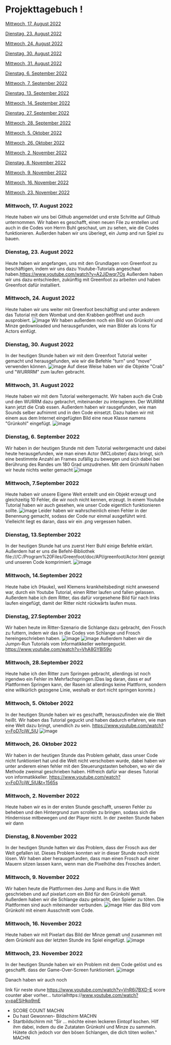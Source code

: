 # Projekttagebuch ! 











[Mittwoch, 17. August 2022](#1)

[Dienstag, 23. August 2022](#2)

[Mittwoch, 24. August 2022](#3)

[Dienstag, 30. August 2022](#4)

[Mittwoch, 31. August 2022](#5)

[Dienstag, 6. September 2022](#6)

[Mittwoch, 7. September 2022](#7)

[Dienstag, 13. September 2022](#8)

[Mittwoch, 14. September 2022](#9)

[Dienstag, 27. September 2022](#10)

[Mittwoch, 28. September 2022](#11)

[Mittwoch, 5. Oktober 2022](#12)

[Mittwoch, 26. Oktober 2022](#13)

[Mittwoch, 2. November 2022](#14)

[Dienstag, 8. November 2022](#15)

[Mittwoch, 9. November 2022](#16)

[Mittwoch, 16. November 2022](#17)

[Mittwoch, 23. November 2022](#18)


### <a name="1"></a>Mittwoch, 17. August 2022

Heute haben wir uns bei Github angemeldet und erste Schritte auf GIthub unternommen. Wir haben es geschafft, einen neuen File zu erstellen und auch in die Codes von Herrn Buhl geschaut, um zu sehen, wie die Codes funktionieren. Außerden haben wir uns überlegt, ein Jump and run Spiel zu bauen.

### <a name="2"></a>Dienstag, 23. August 2022
Heute haben wir angefangen, uns mit den Grundlagen von Greenfoot zu beschäftigen, indem wir uns dazu Youtube-Tutorials angeschaut haben.https://www.youtube.com/watch?v=A2JiDwqr7Os
Außerdem haben wir uns dazu entschieden, zukünftig mit Greenfoot zu arbeiten und haben Greenfoot dafür installiert.

### <a name="3"></a>Mittwoch, 24. August 2022
Heute haben wir uns weiter mit Greenfoot beschäftigt und unter anderem das Tutorial mit dem Wombat und den Krabben geöffnet und auch ausprobiert.
![image](https://user-images.githubusercontent.com/111414678/186354399-99ecf258-8ab4-4eaa-8e2f-e6f8a3f553ae.png)
Wir haben außerdem noch ein Bild von Grünkohl und Minze gedownloaded und herausgefunden, wie man Bilder als Icons für Actors einfügt.

### <a name="4"></a>Dienstag, 30. August 2022
In der heutigen Stunde haben wir mit dem Greenfoot Tutorial weiter gemacht und herausgefunden, wie wir die Befehle "turn" und "move" verwenden können.
![image](https://user-images.githubusercontent.com/111414678/187420290-b5cebf43-894e-4437-93a3-19d342f11e88.png)
Auf diese Weise haben wir die Objekte "Crab" und "WURRRM" zum laufen gebracht.

### <a name="5"></a>Mittwoch, 31. August 2022
Heute haben wir mit dem Tutorial weitergemacht.
Wir haben auch die Crab und den WURRM dazu gebrachrt, miteinander zu interagieren. Der WURRM kann jetzt die Crab essen.
Außerdem haben wir rausgefunden, wie man Sounds selber aufnimmt und in den Code einsetzt. 
Dazu haben wir mit einem aus dem Internet eingefügten Bild eine neue Klasse namens "Grünkohl" eingefügt.
![image](https://user-images.githubusercontent.com/111414678/187618040-337cdf5d-6666-43d5-991f-b7172a28c7ff.png)

### <a name="6"></a>Dienstag, 6. September 2022
Wir haben in der heutigen Stunde mit dem Tutorial weitergemacht und dabei heute herausgefunden, wie man einen Actor (MCLobster) dazu bringt, sich eine bestimmte Anzahl an Frames zufällig zu bewegen und sich dabei bei Berührung des Randes um 180 Grad umzudrehen. Mit dem Grünkohl haben wir heute nichts weiter gemacht
![image](https://user-images.githubusercontent.com/111414678/188618423-c1baa723-e49e-4c77-962c-6768e5800ceb.png)


### <a name="7"></a>Mittwoch, 7.September 2022
Heute haben wir unsere Eigene Welt erstellt und ein Objekt erzeugt und gleichzeitig 10 Fehler, die wir noch nicht kennen, erzeugt.
In einem Youtube Tutorial haben wir auch gesehen, wie unser Code eigentlich funktionieren sollte.
![image](https://user-images.githubusercontent.com/111414678/188813258-603e791b-ef6e-4537-848a-c4278944448d.png)
Leider haben wir wahrscheinlich einen Fehler in der Benennung gemacht, sodass der Code nur einmal ausgeführt wird.
Vielleicht liegt es daran, dass wir ein .png vergessen haben.

### <a name="8"></a>Dienstag, 13.September 2022
In der heutigen Stunde hat uns zuerst Herr Buhl einige Befehle erklärt. Außerdem hat er uns die Befehl-Bibliothek file:///C:/Program%20Files/Greenfoot/doc/API/greenfoot/Actor.html gezeigt und unseren Code komprimiert.
![image](https://user-images.githubusercontent.com/111414678/189882075-ea632c78-51b2-4b47-a48e-27228d532633.png)

### <a name="9"></a>Mittwoch, 14.September 2022
Heute habe ich (Hauke), weil Klemens krankheitsbedingt nicht anwesend war, durch ein Youtube Tutorial, einen Ritter laufen und fallen gelassen. Außerdem habe ich dem Ritter, das dafür vorgesehene Bild für nach links laufen eingefügt, damit der Ritter nicht rückwärts laufen muss. 

### <a name="10"></a>Dienstag, 27.September 2022
Wir haben heute im Ritter-Szenario die Schlange dazu gebracht, den Frosch zu futtern, indem wir das in die Codes von Schlange und Frosch hereingeschrieben haben.
![image](https://user-images.githubusercontent.com/111414678/192508070-28ad997c-37d7-4da1-a799-07bb12911938.png)
![image](https://user-images.githubusercontent.com/111414678/192508162-ce54dc14-f187-4676-84f4-9bbe630fb5aa.png)
Außerdem haben wir die Jumpn-Run Tutorials vom Informatikkeller weitergeguckt.
https://www.youtube.com/watch?v=VhA8GYBl59o

### <a name="11"></a>Mittwoch, 28.September 2022
Heute habe ich den Ritter zum Springen gebracht, allerdings ist noch irgendwo ein Fehler im Mehrfachspringen.(Das lag daran, dass er auf Plattformen Springen kann, der Rasen ist allerdings keine Plattform, sondern eine willkürlich gezogene Linie, weshalb er dort nicht springen konnte.)

### <a name="12"></a>Mittwoch, 5. Oktober 2022
In der heutigen Stunde haben wir es geschafft, herauszufinden wie die Welt heißt.
Wir haben das Tutorial geguckt und haben dadurch erfahren, wie man eine Welt dazu bringt, unendlich zu sein.
https://www.youtube.com/watch?v=FoD7cjW_5lU
![image](https://user-images.githubusercontent.com/111414678/194000603-b8c89721-62b2-477c-8dcb-8765b3e7a047.png)

### <a name="13"></a>Mittwoch, 26. Oktober 2022
Wir haben in der heutigen Stunde das Problem gehabt, dass unser Code nicht funktioniert hat und die Welt nicht verschoben wurde, dabei haben wir unter anderem einen fehler mit den Steuerungstasten behoben, wo wir die Methode zweimal geschrieben haben. Hilfreich dafür war dieses Tutorial von informatikkeller. https://www.youtube.com/watch?v=FoD7cjW_5lU&t=1565s

### <a name="14"></a>Mittwoch, 2. November 2022
Heute haben wir es in der ersten Stunde geschafft, unseren Fehler zu beheben und den Hintergrund zum scrollen zu bringen, sodass sich die Hindernisse mitbewegen und der Player nicht. In der zweiten Stunde haben wir dann

### <a name="15"></a>Dienstag, 8.November 2022
In der heutigen Stunde hatten wir das Problem, dass der Frosch aus der Welt gefallen ist. Dieses Problem konnten wir in dieser Stunde noch nicht lösen. Wir haben aber herausgefunden, dass man einen Frosch auf einer Mauern sitzen lassen kann, wenn man die Pixelhöhe des Frosches ändert. 

### <a name="16"></a>Mittwoch, 9. November 2022
Wir haben heute die Plattformen des Jump and Runs in die Welt geschrieben und auf pixelart.com ein Bild für den Grünkohl gemalt. Außerdem haben wir die Schlange dazu gebracht, den Spieler zu töten. Die Plattformen sind auch miteinander verbunden.
![image](https://user-images.githubusercontent.com/111414678/200775384-f1a68ee8-6a0a-4be0-b7ba-00df93c7c7e3.png)
Hier das Bild vom Grünkohl mit einem Ausschnitt vom Code.

### <a name="17"></a>Mittwoch, 16. November 2022
Heute haben wir mit Pixelart das Bild der Minze gemalt und zusammen mit dem Grünkohl aus der letzten Stunde ins Spiel eingefügt.
![image](https://user-images.githubusercontent.com/111414678/202114111-7e7086cb-a0dc-40ed-bb6d-1ccfb299c72b.png)

### <a name="18"></a>Mittwoch, 23. November 2022
In der heutigen Stunde haben wir ein Problem mit dem Code gelöst und es geschafft. dass der Game-Over-Screen funktioniert.
![image](https://user-images.githubusercontent.com/111414678/203496123-4a15f8e1-a30d-4f49-b8db-ce543b90f38b.png)

Danach haben wir auch noch


link für neste stune https://www.youtube.com/watch?v=VnR6i7BXD-E score counter aber vorher...
tutorialhttps://www.youtube.com/watch?v=paESiHkp9mE
- SCORE COUNT MACHN
- Du hast Gewonnen- Bildschirm MACHN
- Startbildschirm mit "Sir ... möchte einen leckeren Eintopf kochen. Hilf ihm dabei, indem du die Zutataten Grünkohl und Minze zu sammeln. Hütete dich jedoch vor den bösen Schlangen, die dich töten wollen." MACHN
